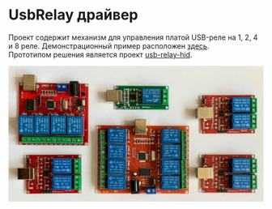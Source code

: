 # UsbRelay драйвер

Проект содержит механизм для управления платой USB-реле на 1, 2, 4 и 8 реле.
Демонстрационный пример расположен [здесь](https://github.com/hkarel/DatabaseDemo).  
Прототипом решения является проект [usb-relay-hid](https://github.com/pavel-a/usb-relay-hid).

<p align="center">
<img src="https://raw.githubusercontent.com/hkarel/UsbRelay/master/usb_relay.jpg"/><br>
</p>
